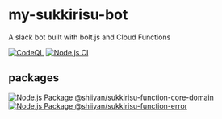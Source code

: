 # my-sukkirisu-bot

A slack bot built with bolt.js and Cloud Functions

[![CodeQL](https://github.com/shiiyan/my-sukkirisu-bot/actions/workflows/codeql.yml/badge.svg?branch=master)](https://github.com/shiiyan/my-sukkirisu-bot/actions/workflows/codeql.yml)
[![Node.js CI](https://github.com/shiiyan/my-sukkirisu-bot/actions/workflows/node.js.yml/badge.svg?branch=master)](https://github.com/shiiyan/my-sukkirisu-bot/actions/workflows/node.js.yml)

## packages

[![Node.js Package @shiiyan/sukkirisu-function-core-domain](https://github.com/shiiyan/my-sukkirisu-bot/actions/workflows/release-package-core-domain.yml/badge.svg)](https://github.com/shiiyan/my-sukkirisu-bot/actions/workflows/release-package-core-domain.yml)
[![Node.js Package @shiiyan/sukkirisu-function-error](https://github.com/shiiyan/my-sukkirisu-bot/actions/workflows/release-package-error.yml/badge.svg)](https://github.com/shiiyan/my-sukkirisu-bot/actions/workflows/release-package-error.yml)
